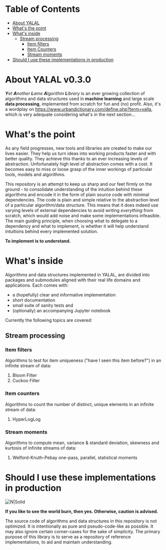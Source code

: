 Table of Contents
=================

   * [About YALAL](#about-yalal-v030)
   * [What's the point](#whats-the-point)
   * [What's inside](#whats-inside)
      * [Stream processing](#stream-processing)
         * [Item filters](#item-filters)
         * [Item Counters](#item-counters)
         * [Stream moments](#stream-moments)
   * [Should I use these implementations in production](#should-i-use-these-implementations-in-production)

# About YALAL v0.3.0
_**Y**et **A**nother **L**ame **A**lgorithm **L**ibrary_ 
is an ever growing collection of algorithms and data structures 
used in **machine learning** and large scale **data processing**, 
implemented from scratch for fun and (no) profit. Also, it's a wordplay on
https://www.urbandictionary.com/define.php?term=yalla, which is very adequate
considering what's in the next section...

# What's the point
As any field progresses, new tools and libraries are created 
to make our lives easier. They help us turn ideas into working 
products faster and with better quality. They achieve this thanks 
to an ever increasing levels of abstraction. Unfortunately high 
level of abstraction comes with a cost. It becomes easy to miss 
or loose grasp of the inner workings of particular tools, 
models and algorithms.

This repository is an attempt to keep us sharp and our feet 
firmly on the ground - to consolidate understanding of 
the intuition behind these algorithms and encode it in the form 
of plain source code with minimal dependencies. The code is plain and simple 
relative to the abstraction level of a particular algorithm/data structure.
This means that it does indeed use varying levels of external dependencies to
avoid writing _everything_ from scratch, which would add noise and make some
implementations infeasible. The main guiding principle, when choosing
what to delegate to a dependency and what to implement, is whether it will 
help understand intuitions behind every implemented solution.

**To implement is to understand.**

# What's inside
Algorithms and data structures implemented in YALAL, are divided into packages and submodules
aligned with their real life domains and applications. Each comes with:
  * a (hopefully) clear and informative implementation
  * short documentation
  * small suite of sanity tests and
  * (optionally) an accompanying Jupyter notebook

Currently the following topics are covered:
## Stream processing
### Item filters
Algorithms to test for item uniqueness ("have I seen this item before?") in an infinite stream of data:
1. Bloom Filter
2. Cuckoo Filter
### Item counters
Algorithms to count the number of distinct, unique elements in an infinite stream of data:
1. HyperLogLog
### Stream moments
Algorithms to compute mean, variance & standard deviation, skewness and kurtosis of infinite streams of data:
1. Welford-Knuth-Pebay one-pass, parallel, statistical moments

# Should I use these implementations in production
![N|Solid](https://i.kym-cdn.com/entries/icons/mobile/000/005/180/YaoMingMeme.jpg)

**If you like to see the world burn, then yes. Otherwise, caution is advised.**

The source code of algorithms and data structures in this repository is not optimized. 
It is intentionally as pure and pseudo-code-like as possible. It may also ignore certain corner-cases for the sake of
simplicity. The primary purpose of this library is to serve as a repository of reference implementations, to aid and 
maintain understanding.  
